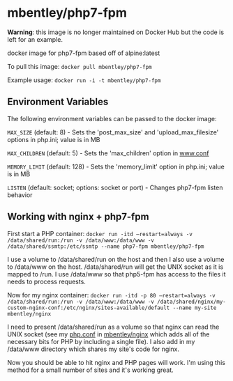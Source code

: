 # mbentley/php7-fpm

**Warning**: this image is no longer maintained on Docker Hub but the code is left for an example.

docker image for php7-fpm
based off of alpine:latest

To pull this image:
`docker pull mbentley/php7-fpm`

Example usage:
`docker run -i -t mbentley/php7-fpm`

## Environment Variables

The following environment variables can be passed to the docker image:

`MAX_SIZE` (default: 8) - Sets the 'post_max_size' and 'upload_max_filesize' options in php.ini; value is in MB

`MAX_CHILDREN` (default: 5) - Sets the 'max_children' option in www.conf

`MEMORY_LIMIT` (default: 128) - Sets the 'memory_limit' option in php.ini; value is in MB

`LISTEN` (default: socket; options: socket or port) - Changes php7-fpm listen behavior

## Working with nginx + php7-fpm

First start a PHP container:
`docker run -itd –restart=always -v /data/shared/run:/run -v /data/www:/data/www -v /data/shared/ssmtp:/etc/ssmtp --name php7-fpm mbentley/php7-fpm`

I use a volume to /data/shared/run on the host and then I also use a volume to /data/www on the host. /data/shared/run will get the UNIX socket as it is mapped to /run. I use /data/www so that php5-fpm has access to the files it needs to process requests.

Now for my nginx container:
`docker run -itd -p 80 –restart=always -v /data/shared/run:/run -v /data/www:/data/www -v /data/shared/nginx/my-custom-nginx-conf:/etc/nginx/sites-available/default --name my-site mbentley/nginx`

I need to present /data/shared/run as a volume so that nginx can read the UNIX socket (see my [php.conf](https://github.com/mbentley/docker-nginx/blob/master/php.conf) in [mbentley/nginx](https://github.com/mbentley/docker-php7-fpm) which adds all of the necessary bits for PHP by including a single file). I also add in my /data/www directory which shares my site's code for nginx.

Now you should be able to hit nginx and PHP pages will work. I'm using this method for a small number of sites and it's working great.
